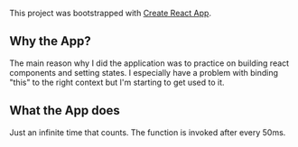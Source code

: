 This project was bootstrapped with [Create React App](https://github.com/facebookincubator/create-react-app).

## Why the App?

The main reason why I did the application was to practice on building react components and setting states. 
I especially have a problem with binding "this" to the right context but I'm starting to get used to it.

## What the App does

Just an infinite time that counts. The function is invoked after every 50ms.
